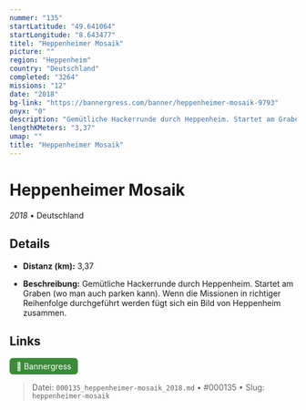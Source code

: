 ```yaml
---
nummer: "135"
startLatitude: "49.641064"
startLongitude: "8.643477"
titel: "Heppenheimer Mosaik"
picture: ""
region: "Heppenheim"
country: "Deutschland"
completed: "3264"
missions: "12"
date: "2018"
bg-link: "https://bannergress.com/banner/heppenheimer-mosaik-9793"
onyx: "0"
description: "Gemütliche Hackerrunde durch Heppenheim. Startet am Graben (wo man auch parken kann). \nWenn die Missionen in richtiger Reihenfolge durchgeführt werden fügt sich ein Bild von Heppenheim zusammen."
lengthKMeters: "3,37"
umap: ""
title: "Heppenheimer Mosaik"
---
```

# Heppenheimer Mosaik

*2018* • Deutschland



## Details
- **Distanz (km):** 3,37



- **Beschreibung:** Gemütliche Hackerrunde durch Heppenheim. Startet am Graben (wo man auch parken kann). 
Wenn die Missionen in richtiger Reihenfolge durchgeführt werden fügt sich ein Bild von Heppenheim zusammen.


## Links
<div style="margin-top: 0.5em;">
<a href="https://bannergress.com/banner/heppenheimer-mosaik-9793" target="_blank" style="display:inline-block;margin-right:8px;padding:6px 12px;background-color:#3c8b3c;color:white;text-decoration:none;border-radius:6px;">🔗 Bannergress</a>

</div>


> Datei: `000135_heppenheimer-mosaik_2018.md` • #000135 • Slug: `heppenheimer-mosaik`
